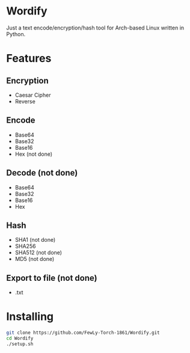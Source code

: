 # Wordify
Just a text encode/encryption/hash tool for Arch-based Linux written in Python.

# Features
## Encryption
- Caesar Cipher
- Reverse

## Encode
- Base64
- Base32
- Base16
- Hex (not done)

## Decode (not done)
- Base64
- Base32
- Base16
- Hex

## Hash
- SHA1 (not done)
- SHA256
- SHA512 (not done)
- MD5 (not done)

## Export to file (not done)
- .txt

# Installing
```sh
git clone https://github.com/FewLy-Torch-1861/Wordify.git
cd Wordify
./setup.sh
```
